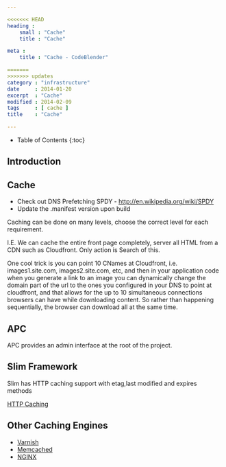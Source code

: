 ```yaml
---

<<<<<<< HEAD
heading :
    small : "Cache"
    title : "Cache"

meta :
    title : "Cache - CodeBlender"

=======
>>>>>>> updates
category : "infrastructure"
date     : 2014-01-20
excerpt  : "Cache"
modified : 2014-02-09
tags     : [ cache ]
title    : "Cache"

---
```


* Table of Contents
{:toc}

## Introduction

## Cache

* Check out DNS Prefetching
    SPDY - http://en.wikipedia.org/wiki/SPDY
* Update the .manifest version upon build

Caching can be done on many levels, choose the correct level for each requirement.

I.E. We can cache the entire front page completely, server all HTML
from a CDN such as Cloudfront. Only action is Search of this.

One cool trick is you can point 10 CNames at Cloudfront, i.e. images1.site.com, images2.site.com, etc,
and then in your application code when you generate a link to an image you can dynamically change
the domain part of the url to the ones you configured in your DNS to point at cloudfront, and that
allows for the up to 10 simultaneous connections browsers can have while downloading content.
So rather than happening sequentially, the browser can download all at the same time.

## APC

APC provides an admin interface at the root of the project.

## Slim Framework

Slim has HTTP caching support with etag,last modified and expires methods

[HTTP Caching](http://docs.slimframework.com/#HTTP-Caching-Overview)

## Other Caching Engines

* [Varnish](https://www.varnish-cache.org/)
* [Memcached](http://memcached.org/)
* [NGINX](http://nginx.org/)
